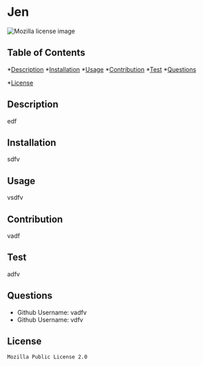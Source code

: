 # Jen
 
  ![Mozilla license image](https://img.shields.io/badge/License-Mozilla-9cf.svg)
  
  ## Table of Contents
  *[Description](#description)
  *[Installation](#installation)
  *[Usage](#usage)
  *[Contribution](#contribution)
  *[Test](#test)
  *[Questions](#questions)

  
*[License](#license)


  ## Description
  edf
  ## Installation
  sdfv
  ## Usage
  vsdfv
  ## Contribution
  vadf
  ## Test
  adfv
  ## Questions
  * Github Username: vadfv
  * Github Username: vdfv

  ## License
    Mozilla Public License 2.0
